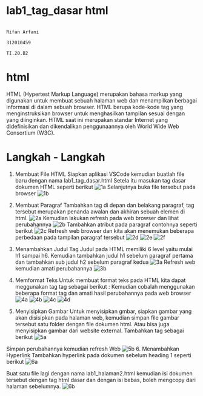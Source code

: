 # lab1_tag_dasar html

                                                                             Rifan Arfani
                                                                              312010459
                                                                               TI.20.B2
# html
HTML (Hypertest Markup Language) merupakan bahasa markup yang digunakan untuk membuat sebuah halaman web dan menampilkan berbagai informasi di dalam sebuah browser. HTML berupa kode-kode tag yang menginstruksikan browser untuk menghasilkan tampilan sesuai dengan yang diinginkan. HTML saat ini merupakan standar Internet yang didefinisikan dan dikendalikan penggunaannya oleh World Wide Web Consortium (W3C).
# Langkah - Langkah
1. Membuat File HTML Siapkan aplikasi VSCode kemudian buatlah file baru dengan nama lab1_tag_dasar.html Setela itu masukan tag dasar dokumen HTML seperti berikut
![1a](https://user-images.githubusercontent.com/72736888/158330281-3414f0b9-ea29-4796-82c7-7886de83a5e0.jpeg)
Selanjutnya buka file tersebut pada browser 
![1b](https://user-images.githubusercontent.com/72736888/158330320-134e2556-8ad0-4951-9b1d-cfb4a40ca4a5.jpeg)

2. Membuat Paragraf Tambahkan tag di depan dan belakang paragraf, tag tersebut merupakan penanda awalan dan akhiran sebuah elemen di html. 
![2a](https://user-images.githubusercontent.com/72736888/158330331-49583fa5-d155-4ccf-b712-646c8ec8b685.jpeg)
 Kemudian lakukan refresh pada web browser dan lihat perubahannya 
 ![2b](https://user-images.githubusercontent.com/72736888/158330341-eac3d94c-00f5-436b-b36f-e7850ae78caf.jpeg)
 Tambahkan atribut pada paragraf contohnya seperti berikut 
 ![2c](https://user-images.githubusercontent.com/72736888/158330384-89eff1a6-9221-43e3-aaad-d2f3baeab216.jpeg)
 Refresh web browser dan kita akan menemukan beberapa perbedaan pada tampilan paragraf tersebut
 ![2d](https://user-images.githubusercontent.com/72736888/158330400-6116408b-a707-420f-9c3f-4f463c377049.jpeg)
![2e](https://user-images.githubusercontent.com/72736888/158330417-cfc630d2-4881-4fe2-aa04-79953c3c1ff5.jpeg)
![2f](https://user-images.githubusercontent.com/72736888/158330431-bffeb882-358e-49ea-b432-61ba4cb1e082.jpeg)

 
 3. Menambahkan Judul Tag Judul pada HTML memiliki 6 level yaitu mulai h1 sampai h6. Kemudian tambahkan judul h1 sebelum paragraf pertama dan tambahkan sub judul h2 sebelum paragraf kedua 
![3a](https://user-images.githubusercontent.com/72736888/158330464-66a0f662-bc61-437c-8b8f-bec742a7c41e.jpeg)
Refresh web kemudian amati perubahannya 
![3b](https://user-images.githubusercontent.com/72736888/158330488-169fd54f-f683-4544-8858-87c38d1fc938.jpeg)

4. Memformat Teks Untuk membuat format teks pada HTML kita dapat meggunakan tag tag sebagai berikut : Kemudian cobalah menggunakan beberapa format tag dan amati hasil perubahannya pada web browser 
![4a](https://user-images.githubusercontent.com/72736888/158330508-540f07af-e57e-481e-ac40-0663618b8e65.jpeg)
![4b](https://user-images.githubusercontent.com/72736888/158330565-13b71922-f820-4a08-910a-69f1a2517c1e.jpeg)
![4c](https://user-images.githubusercontent.com/72736888/158330585-5c7938b9-8ae0-4518-b321-2b6a7e0bf016.jpeg)
![4d](https://user-images.githubusercontent.com/72736888/158330611-ef49e8b5-8f83-4ce4-945f-0cc97195638d.jpeg)
5. Menyisipkan Gambar Untuk menyisipkan gmbar, siapkan gambar yang akan disisipkan pada halaman web, kemudian simpan file gambar tersebut satu folder dengan file dokumen html. Atau bisa juga menyisipkan gambar dari website external. Tambahkan tag sebagai berikut
![5a](https://user-images.githubusercontent.com/72736888/158330670-767469ba-ee37-4b8c-acd6-53adeed0c4f7.jpeg)

Simpan perubahannya kemudian refresh Web 
![5b](https://user-images.githubusercontent.com/72736888/158330686-3f0aad9f-1a39-4d89-ab15-623ea174312f.jpeg)
6. Menambahkan Hyperlink Tambahkan hyperlink pada dokumen sebelum heading 1 seperti berikut 
![6a](https://user-images.githubusercontent.com/72736888/158330792-7ac5984e-f890-49ff-b805-bfc61261bf1a.jpeg)

Buat satu file lagi dengan nama lab1_halaman2.html kemudian isi dokumen tersebut dengan tag html dasar dan dengan isi bebas, boleh mengcopy dari halaman sebelumnya. 
![6b](https://user-images.githubusercontent.com/72736888/158330812-a17fc0e6-386e-409f-96f7-30c62ea0be7b.jpeg)
